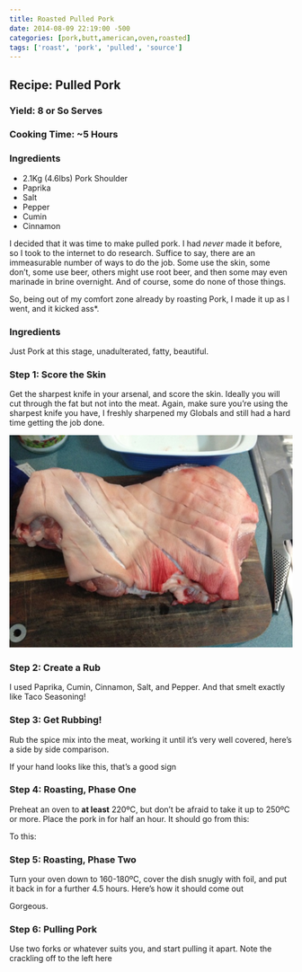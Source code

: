 ```yaml
---
title: Roasted Pulled Pork
date: 2014-08-09 22:19:00 -500
categories: [pork,butt,american,oven,roasted]
tags: ['roast', 'pork', 'pulled', 'source']
---
```

## Recipe: Pulled Pork

### Yield: 8 or So Serves

### Cooking Time: ~5 Hours

### Ingredients

* 2.1Kg (4.6lbs) Pork Shoulder
* Paprika
* Salt
* Pepper
* Cumin
* Cinnamon

I decided that it was time to make pulled pork. I had *never* made it before, so I took to the internet to do research. Suffice to say, there are an immeasurable number of ways to do the job. Some use the skin, some don’t, some use beer, others might use root beer, and then some may even marinade in brine overnight. And of course, some do none of those things.

So, being out of my comfort zone already by roasting Pork, I made it up as I went, and it kicked ass*.

### Ingredients

Just Pork at this stage, unadulterated, fatty, beautiful.

### Step 1: Score the Skin

Get the sharpest knife in your arsenal, and score the skin. Ideally you will cut through the fat but not into the meat. Again, make sure you’re using the sharpest knife you have, I freshly sharpened my Globals and still had a hard time getting the job done.

![image tooltip here](/assets/scored.jpg)

### Step 2: Create a Rub

I used Paprika, Cumin, Cinnamon, Salt, and Pepper. And that smelt exactly like Taco Seasoning!



### Step 3: Get Rubbing!

Rub the spice mix into the meat, working it until it’s very well covered, here’s a side by side comparison.



If your hand looks like this, that’s a good sign



### Step 4: Roasting, Phase One

Preheat an oven to **at least** 220ºC, but don’t be afraid to take it up to 250ºC or more. Place the pork in for half an hour. It should go from this:



To this:



### Step 5: Roasting, Phase Two

Turn your oven down to 160-180ºC, cover the dish snugly with foil, and put it back in for a further 4.5 hours. Here’s how it should come out



Gorgeous.

### Step 6: Pulling Pork

Use two forks or whatever suits you, and start pulling it apart. Note the crackling off to the left here
